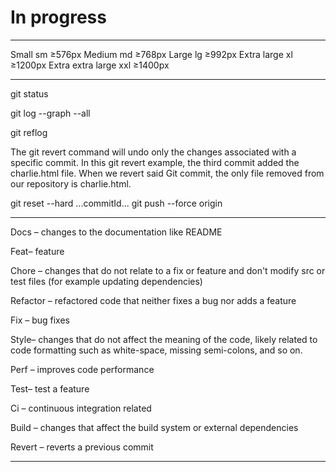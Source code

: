 # In progress

---

Small sm ≥576px
Medium md ≥768px
Large lg ≥992px
Extra large xl ≥1200px
Extra extra large xxl ≥1400px

---

git status

git log --graph --all

git reflog

The git revert command will undo only the changes associated with a specific commit. In this git revert example, the third commit added the charlie.html file. When we revert said Git commit, the only file removed from our repository is charlie.html.

git reset --hard ...commitId...
git push --force origin

---

Docs – changes to the documentation like README

Feat– feature

Chore – changes that do not relate to a fix or feature and don't modify src or test files (for example updating dependencies)

Refactor – refactored code that neither fixes a bug nor adds a feature

Fix – bug fixes

Style– changes that do not affect the meaning of the code, likely related to code formatting such as white-space, missing semi-colons, and so on.

Perf – improves code performance

Test– test a feature

Ci – continuous integration related

Build – changes that affect the build system or external dependencies

Revert – reverts a previous commit

---
